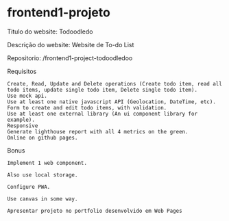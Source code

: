 # frontend1-projeto

Titulo do website: Todoodledo

Descrição do website: Website de To-do List

Repositorio: /frontend1-project-todoodledoo

Requisitos

    Create, Read, Update and Delete operations (Create todo item, read all todo items, update single todo item, Delete single todo item).
    Use mock api.
    Use at least one native javascript API (Geolocation, DateTime, etc).
    Form to create and edit todo items, with validation.
    Use at least one external library (An ui component library for example).
    Responsive
    Generate lighthouse report with all 4 metrics on the green.
    Online on github pages.

Bonus

    Implement 1 web component.

    Also use local storage.

    Configure PWA.

    Use canvas in some way.

    Apresentar projeto no portfolio desenvolvido em Web Pages
